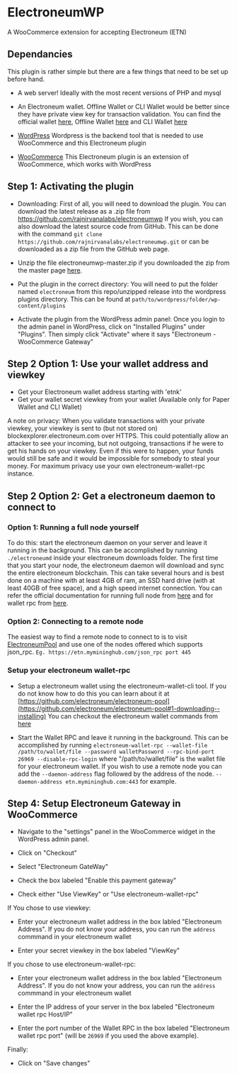 # ElectroneumWP
A WooCommerce extension for accepting Electroneum (ETN)

## Dependancies
This plugin is rather simple but there are a few things that need to be set up before hand.

* A web server! Ideally with the most recent versions of PHP and mysql

* An Electroneum wallet. Offline Wallet or CLI Wallet would be better since they have private view key for transaction validation. You can find the official wallet [here](https://electroneum.com/), Offline Wallet [here](https://downloads.electroneum.com) and CLI Wallet [here](https://github.com/electroneum/electroneum-pool#1-downloading--installing)

* [WordPress](https://wordpress.org)
Wordpress is the backend tool that is needed to use WooCommerce and this Electroneum plugin

* [WooCommerce](https://woocommerce.com)
This Electroneum plugin is an extension of WooCommerce, which works with WordPress

## Step 1: Activating the plugin
* Downloading: First of all, you will need to download the plugin. You can download the latest release as a .zip file from https://github.com/rajnirvanalabs/electroneumwp If you wish, you can also download the latest source code from GitHub. This can be done with the command `git clone https://github.com/rajnirvanalabs/electroneumwp.git` or can be downloaded as a zip file from the GitHub web page.

* Unzip the file electroneumwp-master.zip if you downloaded the zip from the master page [here](https://github.com/rajnirvanalabs/electroneumwp).

* Put the plugin in the correct directory: You will need to put the folder named `electroneum` from this repo/unzipped release into the wordpress plugins directory. This can be found at `path/to/wordpress/folder/wp-content/plugins`

* Activate the plugin from the WordPress admin panel: Once you login to the admin panel in WordPress, click on "Installed Plugins" under "Plugins". Then simply click "Activate" where it says "Electroneum - WooCommerce Gateway"

## Step 2 Option 1: Use your wallet address and viewkey

* Get your Electroneum wallet address starting with 'etnk'
* Get your wallet secret viewkey from your wallet (Available only for Paper Wallet and CLI Wallet)

A note on privacy: When you validate transactions with your private viewkey, your viewkey is sent to (but not stored on) blockexplorer.electroneum.com over HTTPS. This could potentially allow an attacker to see your incoming, but not outgoing, transactions if he were to get his hands on your viewkey. Even if this were to happen, your funds would still be safe and it would be impossible for somebody to steal your money. For maximum privacy use your own electroneum-wallet-rpc instance.

## Step 2 Option 2: Get a electroneum daemon to connect to

### Option 1: Running a full node yourself

To do this: start the electroneum daemon on your server and leave it running in the background. This can be accomplished by running `./electroneumd` inside your electroneum downloads folder. The first time that you start your node, the electroneum daemon will download and sync the entire electroneum blockchain. This can take several hours and is best done on a machine with at least 4GB of ram, an SSD hard drive (with at least 40GB of free space), and a high speed internet connection.
You can refer the official documentation for running full node from [here](https://github.com/electroneum/electroneum) and for wallet rpc from [here](https://github.com/electroneum/electroneum-pool#1-downloading--installing).

### Option 2: Connecting to a remote node
The easiest way to find a remote node to connect to is to visit [ElectroneumPool](https://github.com/electroneum/electroneum-pool#pools-using-this-software) and use one of the nodes offered which supports json_rpc. `Eg. https://etn.mymininghub.com/json_rpc port 445`

### Setup your  electroneum wallet-rpc

* Setup a electroneum wallet using the electroneum-wallet-cli tool. If you do not know how to do this you can learn about it at [https://github.com/electroneum/electroneum-pool](https://github.com/electroneum/electroneum-pool#1-downloading--installing)
You can checkout the electroneum wallet commands from [here](https://github.com/electroneum/electroneum/wiki/Wallet-Commands-(CLI))


* Start the Wallet RPC and leave it running in the background. This can be accomplished by running `electroneum-wallet-rpc --wallet-file /path/to/wallet/file --password walletPassword --rpc-bind-port 26969 --disable-rpc-login` where "/path/to/wallet/file" is the wallet file for your electroneum wallet. If you wish to use a remote node you can add the `--daemon-address` flag followed by the address of the node. `--daemon-address etn.mymininghub.com:443` for example.

## Step 4: Setup Electroneum Gateway in WooCommerce

* Navigate to the "settings" panel in the WooCommerce widget in the WordPress admin panel.

* Click on "Checkout"

* Select "Electroneum GateWay"

* Check the box labeled "Enable this payment gateway"

* Check either "Use ViewKey" or "Use electroneum-wallet-rpc"

If You chose to use viewkey:

* Enter your electroneum wallet address in the box labled "Electroneum Address". If you do not know your address, you can run the `address` commmand in your electroneum wallet

* Enter your secret viewkey in the box labeled "ViewKey"

If you chose to use electroneum-wallet-rpc:

* Enter your electroneum wallet address in the box labled "Electroneum Address". If you do not know your address, you can run the `address` commmand in your electroneum wallet

* Enter the IP address of your server in the box labeled "Electroneum wallet rpc Host/IP"

* Enter the port number of the Wallet RPC in the box labeled "Electroneum wallet rpc port" (will be `26969` if you used the above example).

Finally:

* Click on "Save changes"
